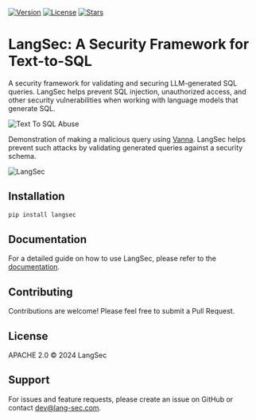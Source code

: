 [![Version](https://img.shields.io/github/v/release/langsec-ai/langsec)](https://github.com/langsec-ai/langsec/releases)
[![License](https://img.shields.io/github/license/langsec-ai/langsec)](https://img.shields.io/github/license/langsec-ai/langsec)
[![Stars](https://img.shields.io/github/stars/langsec-ai/langsec?style=social)](https://github.com/langsec-ai/langsec/stargazers)


# LangSec: A Security Framework for Text-to-SQL
A security framework for validating and securing LLM-generated SQL queries. LangSec helps prevent SQL injection, unauthorized access, and other security vulnerabilities when working with language models that generate SQL.

![Text To SQL Abuse](https://raw.githubusercontent.com/langsec-ai/langsec/main/assets/langsecgif.gif)

Demonstration of making a malicious query using [Vanna](https://github.com/vanna-ai/vanna).
LangSec helps prevent such attacks by validating generated queries against a security schema.

![LangSec](https://raw.githubusercontent.com/langsec-ai/langsec/main/assets/image.png)

## Installation

```bash
pip install langsec
```

## Documentation
For a detailed guide on how to use LangSec, please refer to the [documentation](https://docs.lang-sec.com).

## Contributing

Contributions are welcome! Please feel free to submit a Pull Request.

## License

APACHE 2.0 © 2024 LangSec

## Support

For issues and feature requests, please create an issue on GitHub or contact dev@lang-sec.com.